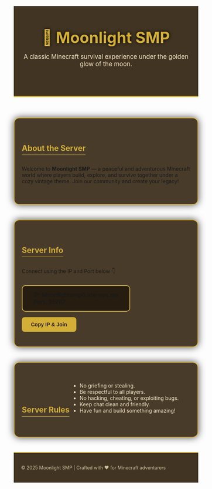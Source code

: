 <!DOCTYPE html>
<html lang="en">
<head>
  <meta charset="UTF-8" />
  <meta name="viewport" content="width=device-width, initial-scale=1.0" />
  <title>Moonlight SMP</title>
  <style>
    @import url('https://fonts.googleapis.com/css2?family=Cinzel:wght@600&family=Crimson+Text&display=swap');

    body {
      margin: 0;
      font-family: 'Crimson Text', serif;
      background: url('https://i.imgur.com/vTtvH7N.jpeg') no-repeat center center fixed;
      background-size: cover;
      color: #f5e6c5;
      text-align: center;
    }

    header {
      background: rgba(45, 30, 10, 0.9);
      padding: 60px 20px;
      border-bottom: 3px solid #d4af37;
    }

    header h1 {
      font-family: 'Cinzel', serif;
      font-size: 3em;
      color: #d4af37;
      margin: 0;
      text-shadow: 0 0 10px #000;
    }

    header p {
      font-size: 1.2em;
      color: #f5e6c5;
    }

    section {
      background: rgba(40, 25, 5, 0.85);
      margin: 40px auto;
      padding: 40px 20px;
      max-width: 800px;
      border: 2px solid #d4af37;
      border-radius: 15px;
      box-shadow: 0 0 20px rgba(0, 0, 0, 0.7);
    }

    section h2 {
      font-family: 'Cinzel', serif;
      color: #d4af37;
      border-bottom: 1px solid #d4af37;
      display: inline-block;
      padding-bottom: 5px;
      margin-bottom: 15px;
    }

    footer {
      background: rgba(45, 30, 10, 0.9);
      padding: 20px;
      font-size: 0.9em;
      color: #cbbf9d;
      border-top: 2px solid #d4af37;
    }

    .ip-box {
      background: rgba(25, 15, 5, 0.7);
      display: inline-block;
      padding: 15px 30px;
      border: 2px solid #d4af37;
      border-radius: 10px;
      margin-top: 10px;
      font-weight: bold;
      font-size: 1.1em;
    }

    .join-btn {
      background: #d4af37;
      color: #2d1e0a;
      font-weight: bold;
      padding: 12px 25px;
      border: none;
      border-radius: 8px;
      cursor: pointer;
      margin-top: 15px;
      font-size: 1em;
      transition: 0.3s;
    }

    .join-btn:hover {
      background: #f0d77b;
      transform: scale(1.05);
    }

    a {
      color: #f5e6c5;
      text-decoration: none;
    }
  </style>
</head>
<body>

  <header>
    <h1>🌙 Moonlight SMP</h1>
    <p>A classic Minecraft survival experience under the golden glow of the moon.</p>
  </header>

  <section id="about">
    <h2>About the Server</h2>
    <p>Welcome to <strong>Moonlight SMP</strong> — a peaceful and adventurous Minecraft world where players build, explore, and survive together under a cozy vintage theme. Join our community and create your legacy!</p>
  </section>

  <section id="info">
    <h2>Server Info</h2>
    <p>Connect using the IP and Port below 👇</p>
    <div class="ip-box">
      IP: Moonlightsmp0.aternos.me<br>
      Port: 35787
    </div>
    <br>
    <button class="join-btn" onclick="navigator.clipboard.writeText('Moonlightsmp0.aternos.me:35787'); alert('Server IP copied!')">Copy IP & Join</button>
  </section>

  <section id="rules">
    <h2>Server Rules</h2>
    <ul style="text-align:left; display:inline-block; color:#f5e6c5;">
      <li>No griefing or stealing.</li>
      <li>Be respectful to all players.</li>
      <li>No hacking, cheating, or exploiting bugs.</li>
      <li>Keep chat clean and friendly.</li>
      <li>Have fun and build something amazing!</li>
    </ul>
  </section>

  <footer>
    <p>© 2025 Moonlight SMP | Crafted with ❤️ for Minecraft adventurers</p>
  </footer>

</body>
</html> 
